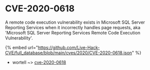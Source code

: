 # CVE-2020-0618

A remote code execution vulnerability exists in Microsoft SQL Server Reporting Services when it incorrectly handles page requests, aka 'Microsoft SQL Server Reporting Services Remote Code Execution Vulnerability'.

{% embed url="https://github.com/Live-Hack-CVE/full_database/blob/main/cves/2020/CVE-2020-0618.json" %}


* wortell ~> [cve-2020-0618](https://zeste.alice-snow.ru/2020/database/cve-2020-0618/cve-2020-0618-wortell)